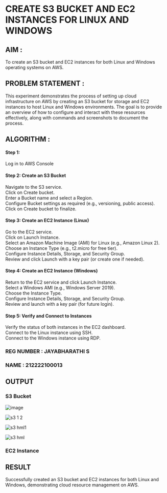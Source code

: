  # CREATE S3 BUCKET AND EC2 INSTANCES FOR LINUX AND WINDOWS

## AIM :
To create an S3 bucket and EC2 instances for both Linux and Windows operating systems on AWS.

## PROBLEM STATEMENT :
This experiment demonstrates the process of setting up cloud infrastructure on AWS by creating an S3 bucket for storage and EC2 instances to host Linux and Windows environments. The goal is to provide an overview of how to configure and interact with these resources effectively, along with commands and screenshots to document the process.

## ALGORITHM :

#### Step 1:
Log in to AWS Console</br>

#### Step 2: Create an S3 Bucket</br>
Navigate to the S3 service.</br>
Click on Create bucket.</br>
Enter a Bucket name and select a Region.</br>
Configure Bucket settings as required (e.g., versioning, public access).</br>
Click on Create bucket to finalize.</br>

#### Step 3: Create an EC2 Instance (Linux)
Go to the EC2 service.</br>
Click on Launch Instance.</br>
Select an Amazon Machine Image (AMI) for Linux (e.g., Amazon Linux 2).</br>
Choose an Instance Type (e.g., t2.micro for free tier).</br>
Configure Instance Details, Storage, and Security Group.</br>
Review and click Launch with a key pair (or create one if needed).</br>

#### Step 4: Create an EC2 Instance (Windows)
Return to the EC2 service and click Launch Instance.</br>
Select a Windows AMI (e.g., Windows Server 2019).</br>
Choose the Instance Type.</br>
Configure Instance Details, Storage, and Security Group.</br>
Review and launch with a key pair (for future login).</br>

#### Step 5: Verify and Connect to Instances
Verify the status of both instances in the EC2 dashboard.</br>
Connect to the Linux instance using SSH.</br>
Connect to the Windows instance using RDP.</br>

### REG NUMBER : JAYABHARATHI S
### NAME : 212222100013

## OUTPUT

### S3 Bucket

![image](https://github.com/user-attachments/assets/1b2a0fcd-5feb-4461-945c-0cc3093f1c09)

![s3 1 2](https://github.com/user-attachments/assets/980ad2f7-2c61-45b6-bb2a-08b9511c9575)

![s3 hml1](https://github.com/user-attachments/assets/46e1e8b6-8c09-4bde-bb53-291298a1d8d0)

![s3 hml](https://github.com/user-attachments/assets/9f2204c1-398c-4356-ae7b-703b22586835)


### EC2 Instance



## RESULT
 Successfully created an S3 bucket and EC2 instances for both Linux and Windows, demonstrating cloud resource management on AWS.


  
